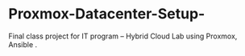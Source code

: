 # Proxmox-Datacenter-Setup-
Final class project for IT program – Hybrid Cloud Lab using Proxmox, Ansible .
